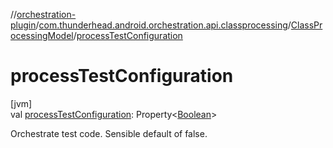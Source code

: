 //[orchestration-plugin](../../../index.md)/[com.thunderhead.android.orchestration.api.classprocessing](../index.md)/[ClassProcessingModel](index.md)/[processTestConfiguration](process-test-configuration.md)

# processTestConfiguration

[jvm]\
val [processTestConfiguration](process-test-configuration.md): Property<[Boolean](https://kotlinlang.org/api/latest/jvm/stdlib/kotlin/-boolean/index.html)>

Orchestrate test code. Sensible default of false.
